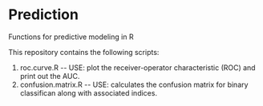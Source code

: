 # Prediction
Functions for predictive modeling in R

This repository contains the following scripts:

1. roc.curve.R -- USE: plot the receiver-operator characteristic (ROC) and print out the AUC.
2. confusion.matrix.R -- USE: calculates the confusion matrix for binary classifican along with associated indices.
